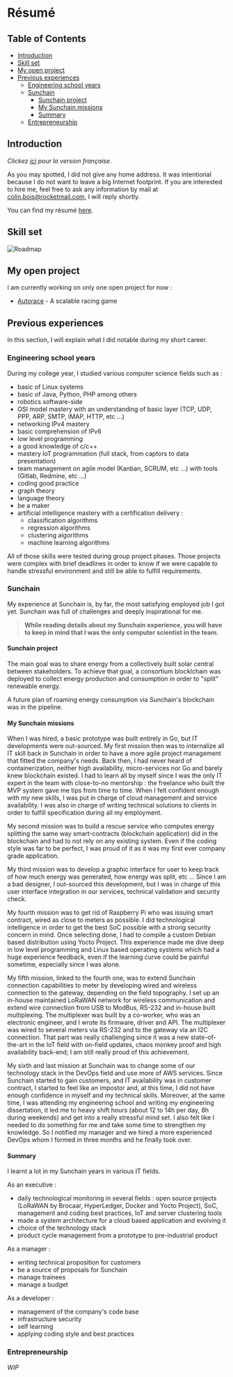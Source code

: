 # Résumé

## Table of Contents
* [Introduction](#introduction)
* [Skill set](#skill-set)
* [My open project](#my-open-project)
* [Previous experiences](#previous-experiences)
  * [Engineering school years](#engineering-school-years)
  * [Sunchain](#sunchain)
    * [Sunchain project](#sunchain-project)
    * [My Sunchain missions](#my-sunchain-missions)
    * [Summary](#summary)
  * [Entrepreneurship](#entrepreneurship)

## Introduction
*Clickez [ici](README_fr.md) pour la version française.*

As you may spotted, I did not give any home address. It was intentional because I do not want to leave a big Internet footprint. If you are interested to hire me, feel free to ask any information by mail at <colin.bois@rocketmail.com>, I will reply shortly.

You can find my résumé [here](assets/CV_fr.pdf).

## Skill set
![Roadmap](assets/roadmap.png)
  
## My open project
I am currently working on only one open project for now :
 - [Autorace](https://github.com/clnbs/autorace) - A scalable racing game

## Previous experiences
In this section, I will explain what I did notable during my short career.

### Engineering school years
During my college year, I studied various computer science fields such as :
 - basic of Linux systems
 - basic of Java, Python, PHP among others
 - robotics software-side
 - OSI model mastery with an understanding of basic layer (TCP, UDP, PPP, ARP, SMTP, IMAP, HTTP, etc ...)
 - networking IPv4 mastery 
 - basic comprehension of IPv6
 - low level programming
 - a good knowledge of c/c++
 - mastery IoT programmation (full stack, from captors to data presentation)
 - team management on agile model (Kanban, SCRUM, etc ...) with tools (Gitlab, Redmine, etc ...)
 - coding good practice
 - graph theory
 - language theory
 - be a maker
 - artificial intelligence mastery with a certification delivery :
   - classification algorithms
   - regression algorithms
   - clustering algorithms
   - machine learning algorithms
   
All of those skills were tested during group project phases. Those projects were complex with brief deadlines in order to know if we were capable to handle stressful environment and still be able to fulfill requirements.

### Sunchain
My experience at Sunchain is, by far, the most satisfying employed job I got yet. Sunchain was full of challenges and deeply inspirational for me.  

> __While reading details about my Sunchain experience, you will have to keep in mind that I was the only computer scientist in the team.__
#### Sunchain project
The main goal was to share energy from a collectively built solar central between stakeholders. To achieve that goal, a consortium blocklchain was deployed to collect energy production and consumption in order to "split" renewable energy.

A future plan of roaming energy consumption via Sunchain's blockchain was in the pipeline.

#### My Sunchain missions
When I was hired, a basic prototype was built entirely in Go, but IT developments were out-sourced. My first mission then was to internalize all IT skill back in Sunchain in order to have a more agile project management that fitted the company's needs. Back then, I had never heard of containerization, neither high availability, micro-services nor Go and barely knew blockchain existed. I had to learn all by myself since I was the only IT expert in the team with close-to-no mentorship : the freelance who built the MVP system gave me tips from time to time. When I felt confident enough with my new skills, I was put in charge of cloud management and service availability. I was also in charge of writing technical solutions to clients in order to fulfill specification during all my employment.   

My second mission was to build a rescue service who computes energy splitting the same way smart-contracts (blockchain application) did in the blockchain and had to not rely on any existing system. Even if the coding style was far to be perfect, I was proud of it as it was my first ever company grade application.

My third mission was to develop a graphic interface for user to keep track of how much energy was generated, how energy was split, etc ... Since I am a bad designer, I out-sourced this development, but I was in charge of this user interface integration in our services, technical validation and security check.

My fourth mission was to get rid of Raspberry Pi who was issuing smart contract, wired as close to meters as possible. I did technological intelligence in order to get the best SoC possible with a strong security concern in mind. Once selecting done, I had to compile a custom Debian based distribution using Yocto Project. This experience made me dive deep in low level programming and Linux based operating systems which had a huge experience feedback, even if the learning curve could be painful sometime, especially since I was alone.
 
My fifth mission, linked to the fourth one, was to extend Sunchain connection capabilities to meter by developing wired and wireless connection to the gateway, depending on the field topography. I set up an in-house maintained LoRaWAN network for wireless communication and extend wire connection from USB to ModBus, RS-232 and in-house built multiplexing. The multiplexer was built by a co-worker, who was an electronic engineer, and I wrote its firmware, driver and API. The multiplexer was wired to several meters via RS-232 and to the gateway via an I2C connection. That part was really challenging since it was a new state-of-the-art in the IoT field with on-field updates, chaos monkey proof and high availability back-end; I am still really proud of this achievement.

My sixth and last mission at Sunchain was to change some of our technology stack in the DevOps field and use more of AWS services. Since Sunchain started to gain customers, and IT availability was in customer contract, I started to feel like an impostor and, at this time, I did not have enough confidence in myself and my technical skills. Moreover, at the same time, I was attending my engineering school and writing my engineering dissertation, it led me to heavy shift hours (about 12 to 14h per day, 8h during weekends) and get into a really stressful mind set. I also felt like I needed to do something for me and take some time to strengthen my knowledge. So I notified my manager and we hired a more experienced DevOps whom I formed in three months and he finally took over.

#### Summary
I learnt a lot in my Sunchain years in various IT fields. 

As an executive :
 - daily technological monitoring in several fields : open source projects (LoRaWAN by Brocaar, HyperLedger, Docker and Yocto Project), SoC, management and coding best practices, IoT and server clustering tools
 - made a system architecture for a cloud based application and evolving it
 - choice of the technology stack
 - product cycle management from a prototype to pre-industrial product
 
As a manager :
 - writing technical proposition for customers
 - be a source of proposals for Sunchain
 - manage trainees
 - manage a budget
 
As a developer :
 - management of the company's code base
 - infrastructure security
 - self learning
 - applying coding style and best practices
 
### Entrepreneurship
*WIP*



